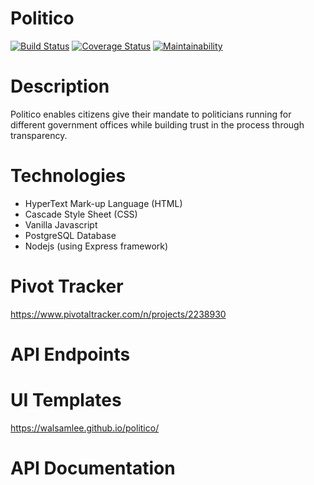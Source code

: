 # Politico
[![Build Status](https://travis-ci.org/walsamlee/politico.svg?branch=develop)](https://travis-ci.org/walsamlee/politico) [![Coverage Status](https://coveralls.io/repos/github/walsamlee/politico/badge.svg?branch=develop)](https://coveralls.io/github/walsamlee/politico?branch=develop) [![Maintainability](https://api.codeclimate.com/v1/badges/e1f28b05d668f329ee5f/maintainability)](https://codeclimate.com/github/walsamlee/politico/maintainability)
# Description
Politico enables citizens give their mandate to politicians running for different government offices while building trust in the process through transparency.
# Technologies
  - HyperText Mark-up Language (HTML) 
  - Cascade Style Sheet (CSS)
  - Vanilla Javascript
  - PostgreSQL Database
  - Nodejs (using Express framework)
# Pivot Tracker
https://www.pivotaltracker.com/n/projects/2238930
# API Endpoints
# UI Templates
https://walsamlee.github.io/politico/
# API Documentation

